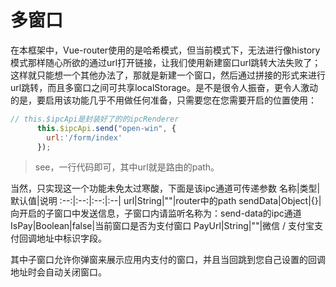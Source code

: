 # 多窗口
在本框架中，Vue-router使用的是哈希模式，但当前模式下，无法进行像history模式那样随心所欲的通过url打开链接，让我们使用新建窗口url跳转大法失败了；这样就只能想一个其他办法了，那就是新建一个窗口，然后通过拼接的形式来进行url跳转，而且多窗口之间可共享localStorage。是不是很令人振奋，更令人激动的是，要启用该功能几乎不用做任何准备，只需要您在您需要开启的位置使用：
```JavaScript
// this.$ipcApi是封装好了的的ipcRenderer
      this.$ipcApi.send("open-win", {
        url:'/form/index'
      });
```
> see，一行代码即可，其中url就是路由的path。

当然，只实现这一个功能未免太过寒酸，下面是该ipc通道可传递参数
名称|类型|默认值|说明
:--:|:--:|:--:|:--|
url|String|""|router中的path
sendData|Object|{}|向开启的子窗口中发送信息，子窗口内请监听名称为：send-data的ipc通道
IsPay|Boolean|false|当前窗口是否为支付窗口
PayUrl|String|""|微信 / 支付宝支付回调地址中标识字段。

其中子窗口允许你弹窗来展示应用内支付的窗口，并且当回跳到您自己设置的回调地址时会自动关闭窗口。